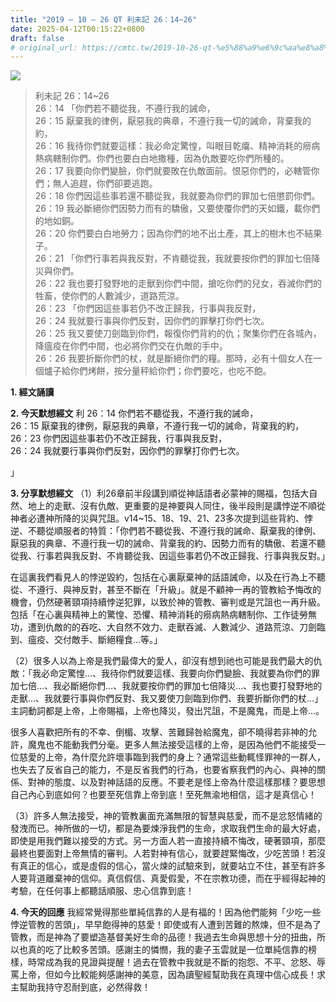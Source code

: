 ```yaml
---
title: "2019 – 10 – 26 QT 利未記 26：14~26"
date: 2025-04-12T00:15:22+0800
draft: false
# original_url: https://cmtc.tw/2019-10-26-qt-%e5%88%a9%e6%9c%aa%e8%a8%98-26%ef%bc%9a1426
---
```


![](/images/qt.jpg)
> 利未記 26：14\~26  
> 26：14 「你們若不聽從我，不遵行我的誡命，  
> 26：15 厭棄我的律例，厭惡我的典章，不遵行我一切的誡命，背棄我的約，  
> 26：16 我待你們就要這樣：我必命定驚惶，叫眼目乾癟、精神消耗的癆病熱病轄制你們。你們也要白白地撒種，因為仇敵要吃你們所種的。  
> 26：17 我要向你們變臉，你們就要敗在仇敵面前。恨惡你們的，必轄管你們；無人追趕，你們卻要逃跑。  
> 26：18 你們因這些事若還不聽從我，我就要為你們的罪加七倍懲罰你們。  
> 26：19 我必斷絕你們因勢力而有的驕傲，又要使覆你們的天如鐵，載你們的地如銅。  
> 26：20 你們要白白地勞力；因為你們的地不出土產，其上的樹木也不結果子。  
> 26：21 「你們行事若與我反對，不肯聽從我，我就要按你們的罪加七倍降災與你們。  
> 26：22 我也要打發野地的走獸到你們中間，搶吃你們的兒女，吞滅你們的牲畜，使你們的人數減少，道路荒涼。  
> 26：23 「你們因這些事若仍不改正歸我，行事與我反對，  
> 26：24 我就要行事與你們反對，因你們的罪擊打你們七次。  
> 26：25 我又要使刀劍臨到你們，報復你們背約的仇；聚集你們在各城內，降瘟疫在你們中間，也必將你們交在仇敵的手中。  
> 26：26 我要折斷你們的杖，就是斷絕你們的糧。那時，必有十個女人在一個爐子給你們烤餅，按分量秤給你們；你們要吃，也吃不飽。

**1. 經文誦讀**

**2.  今天默想經文**
利 26：14 你們若不聽從我，不遵行我的誡命，  
26：15 厭棄我的律例，厭惡我的典章，不遵行我一切的誡命，背棄我的約，  
26：23 你們因這些事若仍不改正歸我，行事與我反對，  
26：24 我就要行事與你們反對，因你們的罪擊打你們七次。

」

**3. 分享默想經文**
（1）利26章前半段講到順從神話語者必蒙神的賜福，包括大自然、地上的走獸、沒有仇敵、更重要的是神要與人同住，後半段則是講悖逆不順從神者必遭神所降的災與咒詛。v14\~15、18、19、21、23多次提到這些背約、悖逆、不聽從順服者的特質：「你們若不聽從我、不遵行我的誡命、厭棄我的律例、厭惡我的典章、不遵行我一切的誡命、背棄我的約、因勢力而有的驕傲、若還不聽從我、行事若與我反對、不肯聽從我、因這些事若仍不改正歸我、行事與我反對。」

在這裏我們看見人的悖逆毀約，包括在心裏厭棄神的話語誡命，以及在行為上不聽從、不遵行、與神反對，甚至不斷在「升級」。就是不顧神一再的管教給予悔改的機會，仍然硬著頸項持續悖逆犯罪，以致於神的管教、審判或是咒詛也一再升級。包括「在心裏與精神上的驚惶、恐懼、精神消耗的癆病熱病轄制你、工作徒勞無功，遭到仇敵的的吞吃、大自然不效力、走獸吞滅、人數減少、道路荒涼、刀劍臨到、瘟疫、交付敵手、斷絕糧食…等。」

（2）很多人以為上帝是我們最偉大的愛人，卻沒有想到祂也可能是我們最大的仇敵：「我必命定驚惶…、我待你們就要這樣、我要向你們變臉、我就要為你們的罪加七倍…、我必斷絕你們…、我就要按你們的罪加七倍降災…、我也要打發野地的走獸…、我就要行事與你們反對、我又要使刀劍臨到你們、我要折斷你們的杖…」主詞動詞都是上帝，上帝賜福，上帝也降災，發出咒詛，不是魔鬼，而是上帝…。

很多人喜歡把所有的不幸、倒楣、攻擊、苦難歸咎給魔鬼，卻不曉得若非神的允許，魔鬼也不能動我們分毫。更多人無法接受這樣的上帝，是因為他們不能接受一位慈愛的上帝，為什麼允許壞事臨到我們的身上？通常這些動輒怪罪神的一群人，也失去了反省自己的能力，不是反省我們的行為，也要省察我們的內心、與神的關係、對神的態度、以及對神話語的反應。不要老是怪上帝為什麼這樣那樣？要思想自己內心到底如何？也要至死信靠上帝到底！至死無渝地相信，這才是真信心！

（3）許多人無法接受，神的管教裏面充滿無限的智慧與慈愛，而不是忿怒情緒的發洩而已。神所做的一切，都是為要煉淨我們的生命，求取我們生命的最大好處，即使是用我們難以接受的方式。另一方面人若一直接持續不悔改，硬著頸項，那麼最終也要面對上帝無情的審判。人若對神有信心，就要趕緊悔改，少吃苦頭！若沒有真正的信心，或是虛假的信心，當火煉的試驗來到，就要站立不住，甚至有許多人要背道離棄神的信仰。真信假信、真愛假愛，不在宗教功德，而在乎經得起神的考驗，在任何事上都聽話順服、忠心信靠到底！

**4. 今天的回應**
我經常覺得那些單純信靠的人是有福的！因為他們能夠「少吃一些悖逆管教的苦頭」，早早飽得神的慈愛！即使或有人遭到苦難的熬煉，但不是為了管教，而是神為了要塑造基督美好生命的品德！我過去生命與思想十分的扭曲，所以也真的吃了比較多苦頭。感謝主的憐憫，我的妻子玉雲就是一位單純信靠的榜樣，時常成為我的見證與提醒！過去在管教中我就是不斷的抱怨、不平、忿怒、辱罵上帝，但如今比較能夠感謝神的美意，因為讀聖經幫助我在真理中信心成長！求主幫助我持守忍耐到底，必然得救！
